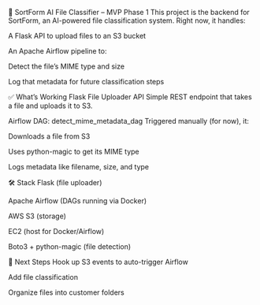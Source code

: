 📁 SortForm AI File Classifier – MVP Phase 1
This project is the backend for SortForm, an AI-powered file classification system. Right now, it handles:

A Flask API to upload files to an S3 bucket

An Apache Airflow pipeline to:

Detect the file’s MIME type and size

Log that metadata for future classification steps

✅ What’s Working
Flask File Uploader API
Simple REST endpoint that takes a file and uploads it to S3.

Airflow DAG: detect_mime_metadata_dag
Triggered manually (for now), it:

Downloads a file from S3

Uses python-magic to get its MIME type

Logs metadata like filename, size, and type

🛠️ Stack
Flask (file uploader)

Apache Airflow (DAGs running via Docker)

AWS S3 (storage)

EC2 (host for Docker/Airflow)

Boto3 + python-magic (file detection)

🚧 Next Steps
Hook up S3 events to auto-trigger Airflow

Add file classification

Organize files into customer folders
